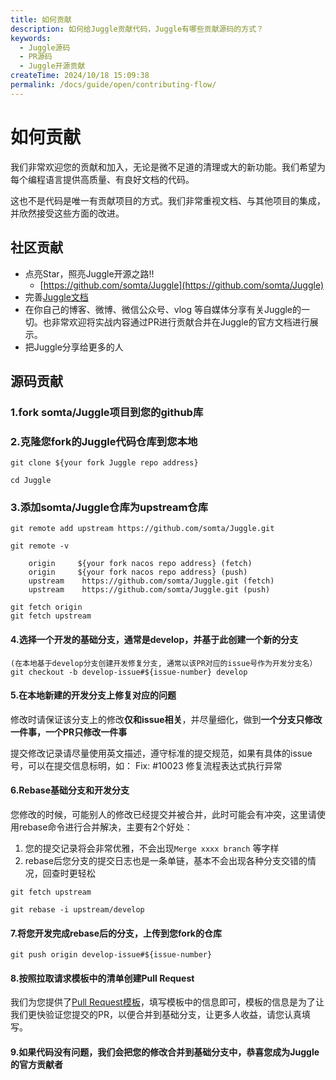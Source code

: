 ```yaml
---
title: 如何贡献
description: 如何给Juggle贡献代码，Juggle有哪些贡献源码的方式？
keywords:
  - Juggle源码
  - PR源码
  - Juggle开源贡献
createTime: 2024/10/18 15:09:38
permalink: /docs/guide/open/contributing-flow/
---
```


#  如何贡献

我们非常欢迎您的贡献和加入，无论是微不足道的清理或大的新功能。我们希望为每个编程语言提供高质量、有良好文档的代码。

这也不是代码是唯一有贡献项目的方式。我们非常重视文档、与其他项目的集成，并欣然接受这些方面的改进。

## 社区贡献

- 点亮Star，照亮Juggle开源之路!!
    - [https://github.com/somta/Juggle](https://github.com/somta/Juggle)
- 完善[Juggle文档](https://github.com/somta/Juggle/docs)
- 在你自己的博客、微博、微信公众号、vlog 等自媒体分享有关Juggle的一切。也非常欢迎将实战内容通过PR进行贡献合并在Juggle的官方文档进行展示。
- 把Juggle分享给更多的人


## 源码贡献

### 1.fork somta/Juggle项目到您的github库

### 2.克隆您fork的Juggle代码仓库到您本地

```
git clone ${your fork Juggle repo address}

cd Juggle
```

### 3.添加somta/Juggle仓库为upstream仓库

```
git remote add upstream https://github.com/somta/Juggle.git

git remote -v 

    origin	   ${your fork nacos repo address} (fetch)
    origin	   ${your fork nacos repo address} (push)
    upstream	https://github.com/somta/Juggle.git (fetch)
    upstream	https://github.com/somta/Juggle.git (push)
    
git fetch origin
git fetch upstream
```

#### 4.选择一个开发的基础分支，通常是develop，并基于此创建一个新的分支

```
(在本地基于develop分支创建开发修复分支, 通常以该PR对应的issue号作为开发分支名）
git checkout -b develop-issue#${issue-number} develop
```

#### 5.在本地新建的开发分支上修复对应的问题

修改时请保证该分支上的修改**仅和issue相关**，并尽量细化，做到**一个分支只修改一件事，一个PR只修改一件事**

提交修改记录请尽量使用英文描述，遵守标准的提交规范，如果有具体的issue号，可以在提交信息标明，如： Fix: #10023 修复流程表达式执行异常

#### 6.Rebase基础分支和开发分支

您修改的时候，可能别人的修改已经提交并被合并，此时可能会有冲突，这里请使用rebase命令进行合并解决，主要有2个好处：

1. 您的提交记录将会非常优雅，不会出现`Merge xxxx branch` 等字样
2. rebase后您分支的提交日志也是一条单链，基本不会出现各种分支交错的情况，回查时更轻松

```
git fetch upstream

git rebase -i upstream/develop
```

#### 7.将您开发完成rebase后的分支，上传到您fork的仓库

```
git push origin develop-issue#${issue-number}
```

#### 8.按照拉取请求模板中的清单创建Pull Request

我们为您提供了[Pull Request模板](/docs/notes/guide/open/pull-request)，填写模板中的信息即可，模板的信息是为了让我们更快验证您提交的PR，以便合并到基础分支，让更多人收益，请您认真填写。

#### 9.如果代码没有问题，我们会把您的修改合并到基础分支中，恭喜您成为Juggle的官方贡献者